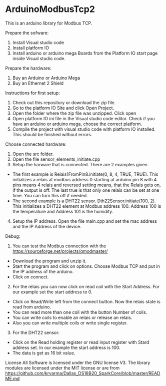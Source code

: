 # ArduinoModbusTcp2
This is an arduino library for Modbus TCP.

Prepare the sofware:
1. Install Visual studio code
2. Install platform IO
3. Install arduino or arduino mega Boards from the Platform IO start page inside Visual studio code.

Prepare the hardware:
1. Buy an Arduino or Arduino Mega
2. Buy an Ethernet 2 Shield

Instructions for first setup:
1. Check out this repository or download the zip file.
2. Go to the platform IO Site and click Open Project.
3. Open the folder where the zip file was unzipped. Click open
4. Open platform IO ini file in the Visual studio code editor. Check if you have an arduino or arduino mega, choose the correct platform.
5. Compile the project with visual studio code with platform IO installed. This should be finished without errors.


Choose connected hardware:
1. Open the src folder.
2. Open the file sensor_elements_initiate.cpp
3. Setup the harware that is connected. There are 2 examples given.
 - The first example is Relais1FromPin8.initiate(0, 8, 4, TRUE, TRUE). This initializes a relais at modbus address 0 starting at arduino pin 8 with 4 pins means 4 relais and reversed setting means, that the Relais gets on, if the output is off. The last true is that only one relais can be set at one time. You can turn this off if needed.
 - The second example is a DHT22 sensor. Dth22Sensor.initiate(100, 2). This initializes a DHT22 element at Modbus address 100. Address 100 is the temperature and Address 101 is the humidity.
4. Setup the IP address. Open the file main.cpp and set the mac address and the IP Address of the device.

Debug:
1. You can test the Modbus connection with the https://sourceforge.net/projects/qmodmaster/ 
 - Download the program and unzip it.
 - Start the program and click on options. Choose Modbus TCP and put in the IP address of the arduino.
 - Click on connect.

2. For the relais you can now click on read coil with the Start Address. For our example set the start address to 0.
 - Click on Read/Write left from the connect button. Now the relais state is read from arduino.
 - You can read more than one coil with the button Number of coils.
 - You can write coils to enable an relais or release an relais.
 - Also you can write multiple coils or write single register.
  
3. For the DHT22 sensor:
 - Click on the Read holding register or read input register with Stard address set. In our example the start address is 100.
 - The data is get as 16 bit value.

License
All Software is licensed under the GNU license V3.
The library modules are licensed under the MIT license or are from https://github.com/krvarma/Dallas_DS18B20_SparkCore/blob/master/README.md
  
